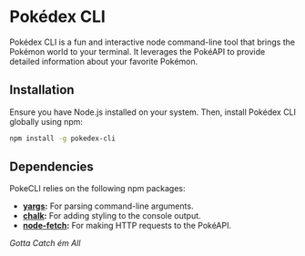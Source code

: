 # Pokédex CLI

Pokédex CLI is a fun and interactive node command-line tool that brings the Pokémon world to your terminal. It leverages the PokéAPI to provide detailed information about your favorite Pokémon.

## Installation

Ensure you have Node.js installed on your system. Then, install Pokédex CLI globally using npm:

```bash
npm install -g pokedex-cli
```

## Dependencies

PokeCLI relies on the following npm packages:

- **[yargs](https://www.npmjs.com/package/yargs):** For parsing command-line arguments.
- **[chalk](https://www.npmjs.com/package/chalk):** For adding styling to the console output.
- **[node-fetch](https://www.npmjs.com/package/node-fetch):** For making HTTP requests to the PokéAPI.

_Gotta Catch ém All_
